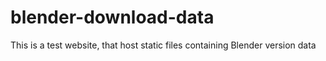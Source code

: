 # blender-download-data
This is a test website, that host static files containing Blender version data
